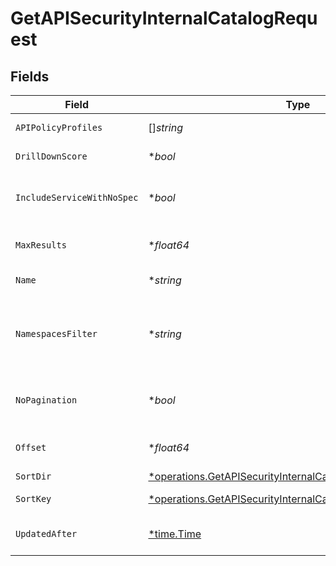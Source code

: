 # GetAPISecurityInternalCatalogRequest


## Fields

| Field                                                                                                                                          | Type                                                                                                                                           | Required                                                                                                                                       | Description                                                                                                                                    |
| ---------------------------------------------------------------------------------------------------------------------------------------------- | ---------------------------------------------------------------------------------------------------------------------------------------------- | ---------------------------------------------------------------------------------------------------------------------------------------------- | ---------------------------------------------------------------------------------------------------------------------------------------------- |
| `APIPolicyProfiles`                                                                                                                            | []*string*                                                                                                                                     | :heavy_minus_sign:                                                                                                                             | Names of the Api Policy Profiles                                                                                                               |
| `DrillDownScore`                                                                                                                               | **bool*                                                                                                                                        | :heavy_minus_sign:                                                                                                                             | Return associated score                                                                                                                        |
| `IncludeServiceWithNoSpec`                                                                                                                     | **bool*                                                                                                                                        | :heavy_minus_sign:                                                                                                                             | When false, only services with specs wikk be returned                                                                                          |
| `MaxResults`                                                                                                                                   | **float64*                                                                                                                                     | :heavy_minus_sign:                                                                                                                             | The number of entries to return (pagination)                                                                                                   |
| `Name`                                                                                                                                         | **string*                                                                                                                                      | :heavy_minus_sign:                                                                                                                             | the Api Catalog name filter                                                                                                                    |
| `NamespacesFilter`                                                                                                                             | **string*                                                                                                                                      | :heavy_minus_sign:                                                                                                                             | namespace filter. a base 64 representation of a list of NamespacesFilter definition object                                                     |
| `NoPagination`                                                                                                                                 | **bool*                                                                                                                                        | :heavy_minus_sign:                                                                                                                             | When true, the pagination params will be ignored                                                                                               |
| `Offset`                                                                                                                                       | **float64*                                                                                                                                     | :heavy_minus_sign:                                                                                                                             | Return entries from this offset (pagination)                                                                                                   |
| `SortDir`                                                                                                                                      | [*operations.GetAPISecurityInternalCatalogQueryParamSortDir](../../../pkg/models/operations/getapisecurityinternalcatalogqueryparamsortdir.md) | :heavy_minus_sign:                                                                                                                             | sorting direction                                                                                                                              |
| `SortKey`                                                                                                                                      | [*operations.GetAPISecurityInternalCatalogQueryParamSortKey](../../../pkg/models/operations/getapisecurityinternalcatalogqueryparamsortkey.md) | :heavy_minus_sign:                                                                                                                             | the Api Catalog sort key                                                                                                                       |
| `UpdatedAfter`                                                                                                                                 | [*time.Time](https://pkg.go.dev/time#Time)                                                                                                     | :heavy_minus_sign:                                                                                                                             | Only Apis updated since this date                                                                                                              |